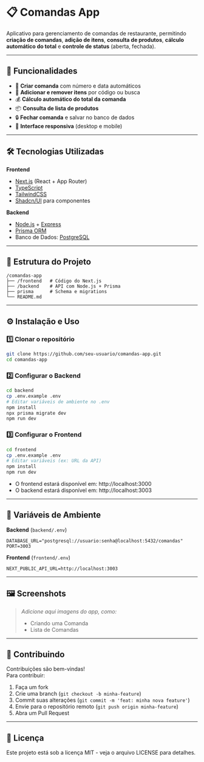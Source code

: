# 📋 Comandas App

Aplicativo para gerenciamento de comandas de restaurante, permitindo **criação de comandas**, **adição de itens**, **consulta de produtos**, **cálculo automático do total** e **controle de status** (aberta, fechada).

---

## 🚀 Funcionalidades

- 📌 **Criar comanda** com número e data automáticos  
- 🛒 **Adicionar e remover itens** por código ou busca  
- 💰 **Cálculo automático do total da comanda**  
- 📦 **Consulta de lista de produtos**  
- 🔒 **Fechar comanda** e salvar no banco de dados  
- 📱 **Interface responsiva** (desktop e mobile)  

---

## 🛠️ Tecnologias Utilizadas

**Frontend**  
- [Next.js](https://nextjs.org/) (React + App Router)  
- [TypeScript](https://www.typescriptlang.org/)  
- [TailwindCSS](https://tailwindcss.com/)  
- [Shadcn/UI](https://ui.shadcn.com/) para componentes

**Backend**  
- [Node.js](https://nodejs.org/) + [Express](https://expressjs.com/)  
- [Prisma ORM](https://www.prisma.io/)  
- Banco de Dados: [PostgreSQL](https://www.postgresql.org/)

---

## 📂 Estrutura do Projeto

```
/comandas-app
├── /frontend   # Código do Next.js
├── /backend    # API com Node.js + Prisma
├── prisma      # Schema e migrations
└── README.md
```

---

## ⚙️ Instalação e Uso

### 1️⃣ Clonar o repositório

```bash
git clone https://github.com/seu-usuario/comandas-app.git
cd comandas-app
```

### 2️⃣ Configurar o Backend

```bash
cd backend
cp .env.example .env
# Editar variáveis de ambiente no .env
npm install
npx prisma migrate dev
npm run dev
```

### 3️⃣ Configurar o Frontend

```bash
cd frontend
cp .env.example .env
# Editar variáveis (ex: URL da API)
npm install
npm run dev
```

- O frontend estará disponível em: http://localhost:3000  
- O backend estará disponível em: http://localhost:3003

---

## 📌 Variáveis de Ambiente

**Backend** (`backend/.env`)
```env
DATABASE_URL="postgresql://usuario:senha@localhost:5432/comandas"
PORT=3003
```

**Frontend** (`frontend/.env`)
```env
NEXT_PUBLIC_API_URL=http://localhost:3003
```

---

## 🖼️ Screenshots

> _Adicione aqui imagens do app, como:_
> - Criando uma Comanda
> - Lista de Comandas

---

## 🤝 Contribuindo

Contribuições são bem-vindas!  
Para contribuir:

1. Faça um fork
2. Crie uma branch (`git checkout -b minha-feature`)
3. Commit suas alterações (`git commit -m 'feat: minha nova feature'`)
4. Envie para o repositório remoto (`git push origin minha-feature`)
5. Abra um Pull Request

---

## 📄 Licença

Este projeto está sob a licença MIT - veja o arquivo LICENSE para detalhes.